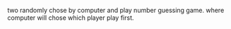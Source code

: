 

two randomly chose by computer and play number guessing game. where computer will chose which player play first.

